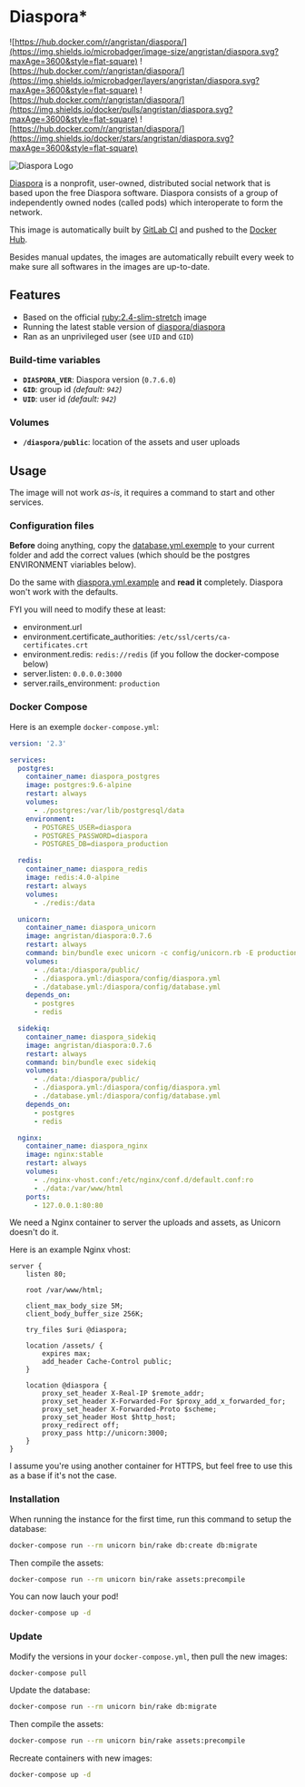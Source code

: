 # Diaspora*

![https://hub.docker.com/r/angristan/diaspora/](https://img.shields.io/microbadger/image-size/angristan/diaspora.svg?maxAge=3600&style=flat-square) ![https://hub.docker.com/r/angristan/diaspora/](https://img.shields.io/microbadger/layers/angristan/diaspora.svg?maxAge=3600&style=flat-square) ![https://hub.docker.com/r/angristan/diaspora/](https://img.shields.io/docker/pulls/angristan/diaspora.svg?maxAge=3600&style=flat-square) ![https://hub.docker.com/r/angristan/diaspora/](https://img.shields.io/docker/stars/angristan/diaspora.svg?maxAge=3600&style=flat-square)

![Diaspora Logo](https://i.imgur.com/J50tnoC.png)

[Diaspora](https://diasporafoundation.org/) is a nonprofit, user-owned, distributed social network that is based upon the free Diaspora software. Diaspora consists of a group of independently owned nodes (called pods) which interoperate to form the network.

This image is automatically built by [GitLab CI](https://gitlab.com/angristan/docker-diaspora/pipelines) and pushed to the [Docker Hub](https://hub.docker.com/r/angristan/diaspora/).

Besides manual updates, the images are automatically rebuilt every week to make sure all softwares in the images are up-to-date.

## Features

- Based on the official [ruby:2.4-slim-stretch](https://hub.docker.com/_/ruby/) image
- Running the latest stable version of [diaspora/diaspora](https://github.com/diaspora/diaspora)
- Ran as an unprivileged user (see `UID` and `GID`)

### Build-time variables

- **`DIASPORA_VER`**: Diaspora version (`0.7.6.0`)
- **`GID`**: group id *(default: `942`)*
- **`UID`**: user id *(default: `942`)*

### Volumes

- **`/diaspora/public`**: location of the assets and user uploads

## Usage

The image will not work *as-is*, it requires a command to start and other services.

### Configuration files

**Before** doing anything, copy the [database.yml.exemple](https://github.com/diaspora/diaspora/blob/develop/config/database.yml.example) to your current folder and add the correct values (which should be the postgres ENVIRONMENT viariables below).

Do the same with [diaspora.yml.example](https://github.com/diaspora/diaspora/blob/develop/config/diaspora.yml.example) and **read it** completely. Diaspora won't work with the defaults.

FYI you will need to modify these at least:

- environment.url
- environment.certificate_authorities: `/etc/ssl/certs/ca-certificates.crt`
- environment.redis: `redis://redis` (if you follow the docker-compose below)
- server.listen: `0.0.0.0:3000`
- server.rails_environment: `production`

### Docker Compose

Here is an exemple `docker-compose.yml`:

```yaml
version: '2.3'

services:
  postgres:
    container_name: diaspora_postgres
    image: postgres:9.6-alpine
    restart: always
    volumes:
      - ./postgres:/var/lib/postgresql/data
    environment:
      - POSTGRES_USER=diaspora
      - POSTGRES_PASSWORD=diaspora
      - POSTGRES_DB=diaspora_production

  redis:
    container_name: diaspora_redis
    image: redis:4.0-alpine
    restart: always
    volumes:
      - ./redis:/data

  unicorn:
    container_name: diaspora_unicorn
    image: angristan/diaspora:0.7.6
    restart: always
    command: bin/bundle exec unicorn -c config/unicorn.rb -E production
    volumes:
      - ./data:/diaspora/public/
      - ./diaspora.yml:/diaspora/config/diaspora.yml
      - ./database.yml:/diaspora/config/database.yml
    depends_on:
      - postgres
      - redis

  sidekiq:
    container_name: diaspora_sidekiq
    image: angristan/diaspora:0.7.6
    restart: always
    command: bin/bundle exec sidekiq
    volumes:
      - ./data:/diaspora/public/
      - ./diaspora.yml:/diaspora/config/diaspora.yml
      - ./database.yml:/diaspora/config/database.yml
    depends_on:
      - postgres
      - redis

  nginx:
    container_name: diaspora_nginx
    image: nginx:stable
    restart: always
    volumes:
      - ./nginx-vhost.conf:/etc/nginx/conf.d/default.conf:ro
      - ./data:/var/www/html
    ports:
      - 127.0.0.1:80:80
```

We need a Nginx container to server the uploads and assets, as Unicorn doesn't do it.

Here is an example Nginx vhost:

```nginx
server {
    listen 80;

    root /var/www/html;

    client_max_body_size 5M;
    client_body_buffer_size 256K;

    try_files $uri @diaspora;

    location /assets/ {
        expires max;
        add_header Cache-Control public;
    }

    location @diaspora {
        proxy_set_header X-Real-IP $remote_addr;
        proxy_set_header X-Forwarded-For $proxy_add_x_forwarded_for;
        proxy_set_header X-Forwarded-Proto $scheme;
        proxy_set_header Host $http_host;
        proxy_redirect off;
        proxy_pass http://unicorn:3000;
    }
}
```

I assume you're using another container for HTTPS, but feel free to use this as a base if it's not the case.

### Installation

When running the instance for the first time, run this command to setup the database:

```sh
docker-compose run --rm unicorn bin/rake db:create db:migrate
```

Then compile the assets:

```sh
docker-compose run --rm unicorn bin/rake assets:precompile
```

You can now lauch your pod!

```sh
docker-compose up -d
```

### Update

Modify the versions in your `docker-compose.yml`, then pull the new images:

```sh
docker-compose pull
```

Update the database:

```sh
docker-compose run --rm unicorn bin/rake db:migrate
```

Then compile the assets:

```sh
docker-compose run --rm unicorn bin/rake assets:precompile
```

Recreate containers with new images:

```sh
docker-compose up -d
```
